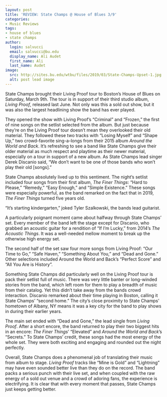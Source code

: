 ```yaml
---
layout: post
title: 'REVIEW: State Champs @ House of Blues 3/9'
categories:
- Music Reviews
tags:
- house of blues
- state champs
author:
  login: salvucci
  email: salvucci@bu.edu
  display_name: Ali Audet
  first_name: Ali
  last_name: Audet
image:
  src: http://sites.bu.edu/wtbu/files/2019/03/State-Champs-Upset-1.jpg
  alt: post lead image
---
```

State Champs brought their Living Proof tour to Boston’s House of Blues on Saturday, March 9th. The tour is in support of their third studio album, _Living Proof_, released last June. Not only was this a sold out show, but it was also the largest headlining show the band has ever played.

They opened the show with Living Proof’s “Criminal” and “Frozen,” the first of nine songs on the setlist selected from the album. But just because they’re on the Living Proof tour doesn’t mean they overlooked their old material. They followed these two tracks with “Losing Myself” and “Shape Up,” two crowd-favorite sing-a-longs from their 2015 album _Around the World and Back_. It’s refreshing to see a band like State Champs give their older material as much respect and playtime as their newer material, especially on a tour in support of a new album. As State Champs lead singer Derek Discanio said, “We don’t want to be one of those bands who won’t play their old \[songs\].”

State Champs absolutely lived up to this sentiment. The night’s setlist included four songs from their first album, _The Finer Things_: “Hard to Please,” “Remedy,” “Easy Enough,” and “Simple Existence.” These songs were especially powerful, as the band remarked on the fact that in 2019, _The Finer Things_ turned five years old.

“It’s starting kindergarten,” joked Tyler Szalkowski, the bands lead guitarist.

A particularly poignant moment came about halfway through State Champs’ set. Every member of the band left the stage except for Discanio, who grabbed an acoustic guitar for a rendition of “If I’m Lucky,” from 2014’s _The Acoustic Things_. It was a well-needed mellow moment to break up the otherwise high energy set.

The second half of the set saw four more songs from Living Proof: “Our Time to Go,” “Safe Haven,” “Something About You,” and “Dead and Gone.” Other selections included Around the World and Back’s “Perfect Score” and “All You Are is History”.

Something State Champs did particularly well on the Living Proof tour is pack their setlist full of music. There was very little banter or long-winded stories from the band, which left room for them to play a breadth of music from their catalog. Yet this didn’t take away from the bands crowd interaction. Discanio remarked about their time playing in Boston, calling it State Champs’ “second home.” The city’s close proximity to State Champs’ hometown of Albany, NY means it was a key city for the band to play shows in during their earlier years.

The main set ended with “Dead and Gone,” the lead single from _Living Proof_. After a short encore, the band returned to play their two biggest hits in an encore: _The Finer Things_’ “Elevated” and _Around the World and Back_’s “Secrets.” To State Champs’ credit, these songs had the most energy of the whole set. They were both exciting and engaging and rounded out the night perfectly.

Overall, State Champs does a phenomenal job of translating their music from album to stage. _Living Proof_ tracks like “Mine is Gold” and “Lightning” may have even sounded better live than they do on the record. The band packs a serious punch with their live set, and when coupled with the raw energy of a sold out venue and a crowd of adoring fans, the experience is electrifying. It is clear that with every moment that passes, State Champs just keeps getting better.